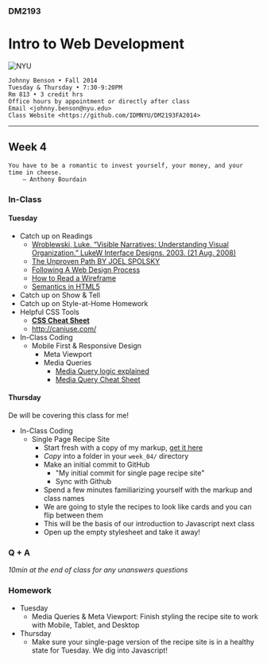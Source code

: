 ### DM2193

# Intro to Web Development

![NYU](http://j-hnnybens-n.com/capture/imami.png)

    Johnny Benson • Fall 2014
    Tuesday & Thursday • 7:30-9:20PM
    Rm 813 • 3 credit hrs
    Office hours by appointment or directly after class
    Email <johnny.benson@nyu.edu>
    Class Website <https://github.com/IDMNYU/DM2193FA2014>

---

## Week 4

    You have to be a romantic to invest yourself, your money, and your time in cheese.
        — Anthony Bourdain

### In-Class

#### Tuesday
* Catch up on Readings
  * [Wroblewski, Luke. “Visible Narratives: Understanding Visual Organization.” LukeW Interface Designs. 2003. (21 Aug. 2008)](http://www.lukew.com/resources/articles/visible_narratives.html)
  * [The Unproven Path BY JOEL SPOLSKY](http://www.inc.com/magazine/20081101/how-hard-could-it-be-the-unproven-path.html)
  * [Following A Web Design Process](http://www.smashingmagazine.com/2011/06/22/following-a-web-design-process)
  * [How to Read a Wireframe](http://blog.fuzzymath.com/wp-content/uploads/2011/07/Fuzzy-Math-How-to-read-a-wireframe.pdf)
  * [Semantics in HTML5](http://alistapart.com/article/semanticsinhtml5)
* Catch up on Show & Tell
* Catch up on Style-at-Home Homework
* Helpful CSS Tools
  * **[CSS Cheat Sheet](http://coding.smashingmagazine.com/wp-content/uploads/images/css3-cheat-sheet/css3-cheat-sheet.pdf)**
  * http://caniuse.com/
* In-Class Coding
  * Mobile First & Responsive Design
    * Meta Viewport
    * Media Queries
      * [Media Query logic explained](http://css-tricks.com/logic-in-media-queries)
      * [Media Query Cheat Sheet](http://mac-blog.org.ua/css-3-media-queries-cheat-sheet)


#### Thursday

De will be covering this class for me!

* In-Class Coding
  * Single Page Recipe Site
    * Start fresh with a copy of my markup, [get it here](https://github.com/IDMNYU/DM2193FA2014/raw/master/week_04/johnny/recipe_app.zip)
    * *Copy* into a folder in your `week_04/` directory
    * Make an initial commit to GitHub
      * "My initial commit for single page recipe site"
      * Sync with Github
    * Spend a few minutes familiarizing yourself with the markup and class names
    * We are going to style the recipes to look like cards and you can flip between them
    * This will be the basis of our introduction to Javascript next class
    * Open up the empty stylesheet and take it away!

### Q + A
*10min at the end of class for any unanswers questions*

### Homework
* Tuesday
  * Media Queries & Meta Viewport: Finish styling the recipe site to work with Mobile, Tablet, and Desktop
* Thursday
  * Make sure your single-page version of the recipe site is in a healthy state for Tuesday. We dig into Javascript!
